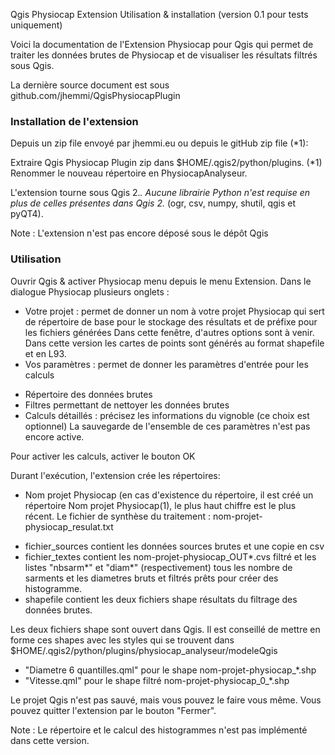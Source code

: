 Qgis Physiocap Extension Utilisation & installation (version 0.1 pour tests uniquement)

Voici la documentation de l'Extension Physiocap pour Qgis qui permet de traiter les données brutes de Physiocap et de visualiser les résultats filtrés sous Qgis.

La dernière source document est sous github.com/jhemmi/QgisPhysiocapPlugin

### Installation de l'extension 

Depuis un zip file envoyé par jhemmi.eu ou depuis le gitHub zip file (*1):

Extraire Qgis Physiocap Plugin zip dans $HOME/.qgis2/python/plugins. 
(*1) Renommer le nouveau répertoire en PhysiocapAnalyseur.

L'extension tourne sous Qgis 2.*. Aucune librairie Python n'est requise en plus de celles présentes dans Qgis 2.* (ogr, csv, numpy, shutil, qgis et pyQT4). 

Note : L'extension n'est pas encore déposé sous le dépôt Qgis

### Utilisation

Ouvrir Qgis & activer Physiocap menu depuis le menu Extension. Dans le dialogue Physiocap plusieurs onglets :
* Votre projet : permet de donner un nom à votre projet Physiocap qui sert de répertoire de base pour le stockage des résultats et de préfixe pour les fichiers générées
Dans cette fenêtre, d'autres options sont à venir. Dans cette version les cartes de points sont générés au format shapefile et en L93.
* Vos paramètres : permet de donner les paramètres d'entrée pour les calculs
- Répertoire des données brutes
- Filtres permettant de nettoyer les données brutes
- Calculs détaillés :  précisez les informations du vignoble (ce choix est optionnel)
La sauvegarde de l'ensemble de ces paramètres n'est pas encore active.

Pour activer les calculs, activer le bouton OK

Durant l'exécution, l'extension crée les répertoires:
* Nom projet Physiocap (en cas d'existence du répertoire, il est créé un répertoire Nom projet Physiocap(1), le plus haut chiffre est le plus récent.
Le fichier de synthèse du traitement : nom-projet-physiocap_resulat.txt
- fichier_sources contient les données sources brutes et une copie en csv
- fichier_textes contient les nom-projet-physiocap_OUT*.cvs filtré et les listes "nbsarm*" et "diam*" (respectivement) tous les nombre de sarments et les diametres bruts et filtrés prêts pour créer des histogramme.
- shapefile contient les deux fichiers shape résultats du filtrage des données brutes.

Les deux fichiers shape sont ouvert dans Qgis. Il est conseillé de mettre en forme ces shapes avec les styles qui se trouvent dans $HOME/.qgis2/python/plugins/physiocap_analyseur/modeleQgis
* "Diametre 6 quantilles.qml" pour le shape nom-projet-physiocap_*.shp
* "Vitesse.qml" pour le shape filtré nom-projet-physiocap_0_*.shp

Le projet Qgis n'est pas sauvé, mais vous pouvez le faire vous même. Vous pouvez quitter l'extension par le bouton "Fermer".

Note : Le répertoire et le calcul des histogrammes n'est pas implémenté dans cette version.